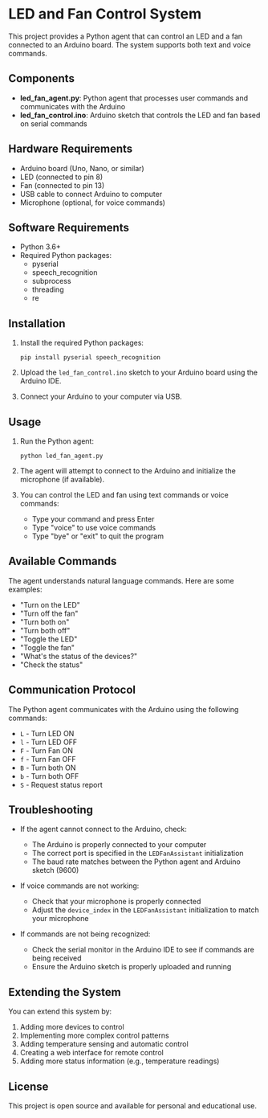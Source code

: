 # LED and Fan Control System

This project provides a Python agent that can control an LED and a fan connected to an Arduino board. The system supports both text and voice commands.

## Components

- **led_fan_agent.py**: Python agent that processes user commands and communicates with the Arduino
- **led_fan_control.ino**: Arduino sketch that controls the LED and fan based on serial commands

## Hardware Requirements

- Arduino board (Uno, Nano, or similar)
- LED (connected to pin 8)
- Fan (connected to pin 13)
- USB cable to connect Arduino to computer
- Microphone (optional, for voice commands)

## Software Requirements

- Python 3.6+
- Required Python packages:
  - pyserial
  - speech_recognition
  - subprocess
  - threading
  - re

## Installation

1. Install the required Python packages:
   ```
   pip install pyserial speech_recognition
   ```

2. Upload the `led_fan_control.ino` sketch to your Arduino board using the Arduino IDE.

3. Connect your Arduino to your computer via USB.

## Usage

1. Run the Python agent:
   ```
   python led_fan_agent.py
   ```

2. The agent will attempt to connect to the Arduino and initialize the microphone (if available).

3. You can control the LED and fan using text commands or voice commands:
   - Type your command and press Enter
   - Type "voice" to use voice commands
   - Type "bye" or "exit" to quit the program

## Available Commands

The agent understands natural language commands. Here are some examples:

- "Turn on the LED"
- "Turn off the fan"
- "Turn both on"
- "Turn both off"
- "Toggle the LED"
- "Toggle the fan"
- "What's the status of the devices?"
- "Check the status"

## Communication Protocol

The Python agent communicates with the Arduino using the following commands:

- `L` - Turn LED ON
- `l` - Turn LED OFF
- `F` - Turn Fan ON
- `f` - Turn Fan OFF
- `B` - Turn both ON
- `b` - Turn both OFF
- `S` - Request status report

## Troubleshooting

- If the agent cannot connect to the Arduino, check:
  - The Arduino is properly connected to your computer
  - The correct port is specified in the `LEDFanAssistant` initialization
  - The baud rate matches between the Python agent and Arduino sketch (9600)

- If voice commands are not working:
  - Check that your microphone is properly connected
  - Adjust the `device_index` in the `LEDFanAssistant` initialization to match your microphone

- If commands are not being recognized:
  - Check the serial monitor in the Arduino IDE to see if commands are being received
  - Ensure the Arduino sketch is properly uploaded and running

## Extending the System

You can extend this system by:

1. Adding more devices to control
2. Implementing more complex control patterns
3. Adding temperature sensing and automatic control
4. Creating a web interface for remote control
5. Adding more status information (e.g., temperature readings)

## License

This project is open source and available for personal and educational use. 